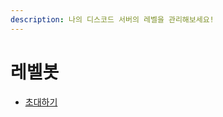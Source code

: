 ```yaml
---
description: 나의 디스코드 서버의 레벨을 관리해보세요!
---
```


# 레벨봇

- [초대하기](https://discord.com/api/oauth2/authorize?client_id=1142022701800771624&permissions=8&scope=applications.commands%20bot)

